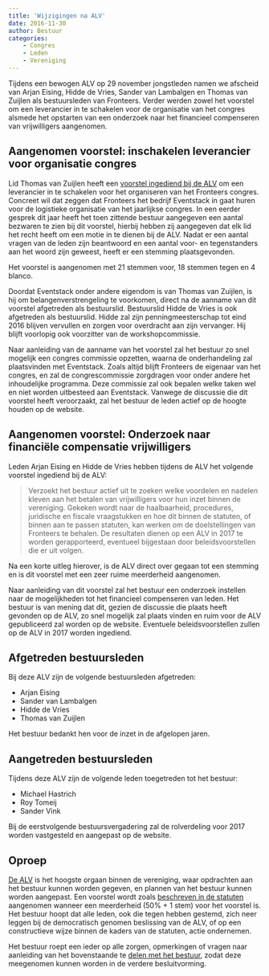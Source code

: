 ```yaml
---
title: 'Wijzigingen na ALV'
date: 2016-11-30
author: Bestuur
categories:
    - Congres
    - Leden
    - Vereniging
---
```


Tijdens een bewogen ALV op 29 november jongstleden namen we afscheid van Arjan Eising, Hidde de Vries, Sander van Lambalgen en Thomas van Zuijlen als bestuursleden van Fronteers. Verder werden zowel het voorstel om een leverancier in te schakelen voor de organisatie van het congres alsmede het opstarten van een onderzoek naar het financieel compenseren van vrijwilligers aangenomen.

## Aangenomen voorstel: inschakelen leverancier voor organisatie congres

Lid Thomas van Zuijlen heeft een [voorstel ingediend bij de ALV](/blog/2016/11/alv-2016-motie-andere-aanpak-organisatie-congres) om een leverancier in te schakelen voor het organiseren van het Fronteers congres. Concreet wil dat zeggen dat Fronteers het bedrijf Eventstack in gaat huren voor de logistieke organisatie van het jaarlijkse congres. In een eerder gesprek dit jaar heeft het toen zittende bestuur aangegeven een aantal bezwaren te zien bij dit voorstel, hierbij hebben zij aangegeven dat elk lid het recht heeft om een motie in te dienen bij de ALV. Nadat er een aantal vragen van de leden zijn beantwoord en een aantal voor- en tegenstanders aan het woord zijn geweest, heeft er een stemming plaatsgevonden.

Het voorstel is aangenomen met 21 stemmen voor, 18 stemmen tegen en 4 blanco.

Doordat Eventstack onder andere eigendom is van Thomas van Zuijlen, is hij om belangenverstrengeling te voorkomen, direct na de aanname van dit voorstel afgetreden als bestuurslid. Bestuurslid Hidde de Vries is ook afgetreden als bestuurslid. Hidde zal zijn penningmeesterschap tot eind 2016 blijven vervullen en zorgen voor overdracht aan zijn vervanger. Hij blijft voorlopig ook voorzitter van de workshopcommissie.

Naar aanleiding van de aanname van het voorstel zal het bestuur zo snel mogelijk een congres commissie opzetten, waarna de onderhandeling zal plaatsvinden met Eventstack. Zoals altijd blijft Fronteers de eigenaar van het congres, en zal de congrescommissie zorgdragen voor onder andere het inhoudelijke programma. Deze commissie zal ook bepalen welke taken wel en niet worden uitbesteed aan Eventstack. Vanwege de discussie die dit voorstel heeft veroorzaakt, zal het bestuur de leden actief op de hoogte houden op de website.

## Aangenomen voorstel: Onderzoek naar financiële compensatie vrijwilligers

Leden Arjan Eising en Hidde de Vries hebben tijdens de ALV het volgende voorstel ingediend bij de ALV:

> Verzoekt het bestuur actief uit te zoeken welke voordelen en nadelen kleven aan het betalen van vrijwilligers voor hun inzet binnen de vereniging. Gekeken wordt naar de haalbaarheid, procedures, juridische en fiscale vraagstukken en hoe dit binnen de statuten, of binnen aan te passen statuten, kan werken om de doelstellingen van Fronteers te behalen. De resultaten dienen op een ALV in 2017 te worden gerapporteerd, eventueel bijgestaan door beleidsvoorstellen die er uit volgen.

Na een korte uitleg hierover, is de ALV direct over gegaan tot een stemming en is dit voorstel met een zeer ruime meerderheid aangenomen.

Naar aanleiding van dit voorstel zal het bestuur een onderzoek instellen naar de mogelijkheden tot het financieel compenseren van leden. Het bestuur is van mening dat dit, gezien de discussie die plaats heeft gevonden op de ALV, zo snel mogelijk zal plaats vinden en ruim voor de ALV gepubliceerd zal worden op de website. Eventuele beleidsvoorstellen zullen op de ALV in 2017 worden ingediend.

## Afgetreden bestuursleden

Bij deze ALV zijn de volgende bestuursleden afgetreden:

-   Arjan Eising
-   Sander van Lambalgen
-   Hidde de Vries
-   Thomas van Zuijlen

Het bestuur bedankt hen voor de inzet in de afgelopen jaren.

## Aangetreden bestuursleden

Tijdens deze ALV zijn de volgende leden toegetreden tot het bestuur:

-   Michael Hastrich
-   Roy Tomeij
-   Sander Vink

Bij de eerstvolgende bestuursvergadering zal de rolverdeling voor 2017 worden vastgesteld en aangepast op de website.

## Oproep

[De ALV](/vereniging/alv) is het hoogste orgaan binnen de vereniging, waar opdrachten aan het bestuur kunnen worden gegeven, en plannen van het bestuur kunnen worden aangepast. Een voorstel wordt zoals [beschreven in de statuten](/vereniging/geschiedenis/statuten) aangenomen wanneer een meerderheid (50% + 1 stem) voor het voorstel is. Het bestuur hoopt dat alle leden, ook die tegen hebben gestemd, zich neer leggen bij de democratisch genomen beslissing van de ALV, of op een constructieve wijze binnen de kaders van de statuten, actie ondernemen.

Het bestuur roept een ieder op alle zorgen, opmerkingen of vragen naar aanleiding van het bovenstaande te [delen met het bestuur](/contact), zodat deze meegenomen kunnen worden in de verdere besluitvorming.
